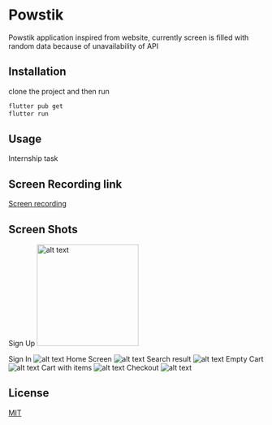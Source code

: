 # Powstik

Powstik application inspired from website, currently screen is filled with random data because of unavailability of API

## Installation

clone the project and then run
```bash
flutter pub get
flutter run
```

## Usage

Internship task

## Screen Recording link

[Screen recording](https://drive.google.com/file/d/1KwKWXYtVT3sRi8ZrnIiz-lzEAtrj1Ol4/view?usp=sharing)

## Screen Shots
Sign Up
<img src="https://github.com/Him-anshuSharma/powstik/blob/main/signup.png" alt="alt text" width="200" height="200">

Sign In
![alt text](https://github.com/Him-anshuSharma/powstik/blob/main/signin.png)
Home Screen
![alt text](https://github.com/Him-anshuSharma/powstik/blob/main/homescreen.png)
Search result
![alt text](https://github.com/Him-anshuSharma/powstik/blob/main/search_results.png)
Empty Cart
![alt text](https://github.com/Him-anshuSharma/powstik/blob/main/empty_cart.png)
Cart with items
![alt text](https://github.com/Him-anshuSharma/powstik/blob/main/cart_with_items.png)
Checkout
![alt text](https://github.com/Him-anshuSharma/powstik/blob/main/checkout.png)

## License

[MIT](https://choosealicense.com/licenses/mit/)
